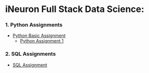# iNeuron Full Stack Data Science:

### 1. Python Assignments
- [Python Basic Assignment](https://github.com/pokeMike/Ineuron-DataScience-Assignments/tree/main/Python%20Basics)
  - [Python Assignment 1](https://github.com/pokeMike/Ineuron-DataScience-Assignments/blob/main/Python%20Basics/01.Assignment_01.ipynb) 
### 2. SQL Assignments
- [SQL Assignment](https://github.com/pokeMike/Ineuron-DataScience-Assignments/tree/main/SQL)
